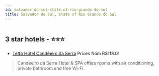 ```yaml
---
id: salvador-do-sul-state-of-rio-grande-do-sul
title: Salvador do Sul, State of Rio Grande do Sul
---
```


<center><img src="https://static.hotelurbano.com/reservas/prod0/15/15011/5c6aadbc3136e_candeeiro-da-serra-hotel-spa.jpg" alt="" /></center>


##  3 star hotels - ⭐️⭐️⭐️

-    [Letto Hotel Candeeiro da Serra](https://us.hurb.com/hotels/salvador-do-sul/candeeiro-da-serra-hotel-spa-15011?cmp=18055) Prices from R$118.01
   > Candeeiro da Serra Hotel & SPA offers rooms with air conditioning, private bathroom and free Wi-Fi.
